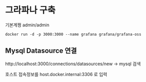 # 그라파나 구축





기본계쩡 admin/admin 

```shell
docker run -d -p 3000:3000 --name grafana grafana/grafana-oss
```



## Mysql Datasource 연결



http://localhost:3000/connections/datasources/new -> mysql 검색



호스트 접속정보를 host.docker.internal:3306 로 입력



